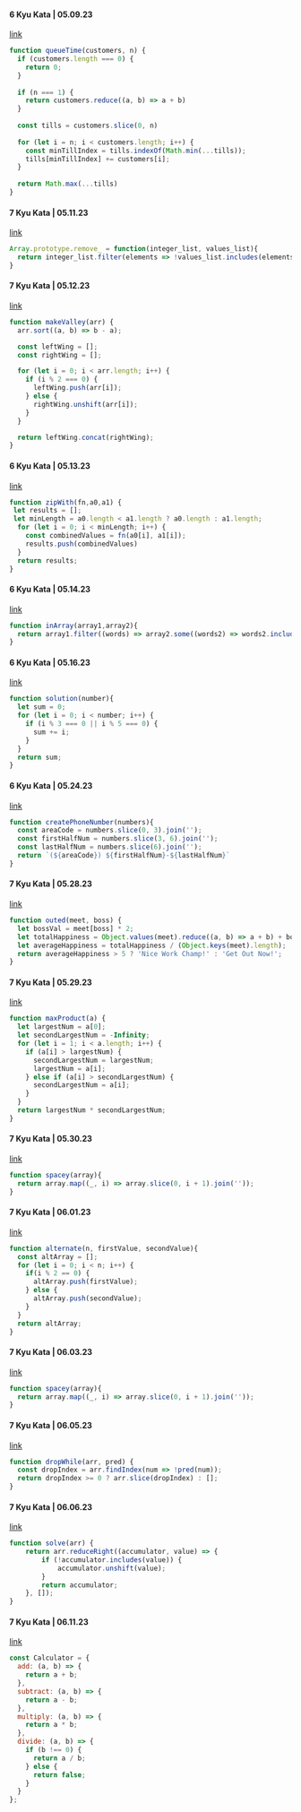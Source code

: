#### 6 Kyu Kata | 05.09.23
[link](https://www.codewars.com/kata/57b06f90e298a7b53d000a86/train/javascript)
```javascript
function queueTime(customers, n) {
  if (customers.length === 0) {
    return 0;
  }
  
  if (n === 1) {
    return customers.reduce((a, b) => a + b)
  }
  
  const tills = customers.slice(0, n)
  
  for (let i = n; i < customers.length; i++) {
    const minTillIndex = tills.indexOf(Math.min(...tills));
    tills[minTillIndex] += customers[i];
  }
  
  return Math.max(...tills)
}
```

#### 7 Kyu Kata | 05.11.23
[link](https://www.codewars.com/kata/563089b9b7be03472d00002b/javascript)
```javascript
Array.prototype.remove_ = function(integer_list, values_list){
  return integer_list.filter(elements => !values_list.includes(elements));
}
```

#### 7 Kyu Kata | 05.12.23
[link](https://www.codewars.com/kata/56e3cd1d93c3d940e50006a4/javascript)
```javascript
function makeValley(arr) {
  arr.sort((a, b) => b - a);

  const leftWing = [];
  const rightWing = [];

  for (let i = 0; i < arr.length; i++) {
    if (i % 2 === 0) {
      leftWing.push(arr[i]);
    } else {
      rightWing.unshift(arr[i]);
    }
  }

  return leftWing.concat(rightWing);
}
```

#### 6 Kyu Kata | 05.13.23
[link](https://www.codewars.com/kata/5825792ada030e9601000782/train/javascript)
```javascript
function zipWith(fn,a0,a1) {
 let results = [];
 let minLength = a0.length < a1.length ? a0.length : a1.length;
  for (let i = 0; i < minLength; i++) {
    const combinedValues = fn(a0[i], a1[i]);
    results.push(combinedValues)
  }
  return results;
}
```

#### 6 Kyu Kata | 05.14.23
[link](https://www.codewars.com/kata/550554fd08b86f84fe000a58/train/javascript)
```javascript
function inArray(array1,array2){
  return array1.filter((words) => array2.some((words2) => words2.includes(words))).sort();
}
```

#### 6 Kyu Kata | 05.16.23
[link](https://www.codewars.com/kata/514b92a657cdc65150000006/javascript)
```javascript
function solution(number){
  let sum = 0;
  for (let i = 0; i < number; i++) {
    if (i % 3 === 0 || i % 5 === 0) {
      sum += i;
    }
  }
  return sum;
}
```

#### 6 Kyu Kata |  05.24.23
[link](https://www.codewars.com/kata/525f50e3b73515a6db000b83/train/javascript)
```javascript
function createPhoneNumber(numbers){
  const areaCode = numbers.slice(0, 3).join('');
  const firstHalfNum = numbers.slice(3, 6).join('');
  const lastHalfNum = numbers.slice(6).join('');
  return `(${areaCode}) ${firstHalfNum}-${lastHalfNum}`
}
```

#### 7 Kyu Kata | 05.28.23
[link](https://www.codewars.com/kata/57ecf6efc7fe13eb070000e1/train/javascript)
```javascript
function outed(meet, boss) {
  let bossVal = meet[boss] * 2;
  let totalHappiness = Object.values(meet).reduce((a, b) => a + b) + bossVal - meet[boss];
  let averageHappiness = totalHappiness / (Object.keys(meet).length);
  return averageHappiness > 5 ? 'Nice Work Champ!' : 'Get Out Now!';
}
```

#### 7 Kyu Kata | 05.29.23
[link](https://www.codewars.com/kata/5784c89be5553370e000061b/train/javascript)
```javascript
function maxProduct(a) {
  let largestNum = a[0];
  let secondLargestNum = -Infinity;
  for (let i = 1; i < a.length; i++) {
    if (a[i] > largestNum) {
      secondLargestNum = largestNum;
      largestNum = a[i];
    } else if (a[i] > secondLargestNum) {
      secondLargestNum = a[i];
    }
  }
  return largestNum * secondLargestNum;
}
```

#### 7 Kyu Kata | 05.30.23
[link](https://www.codewars.com/kata/56576f82ab83ee8268000059/train/javascript)
```javascript
function spacey(array){
  return array.map((_, i) => array.slice(0, i + 1).join(''));
}
 ```

#### 7 Kyu Kata | 06.01.23
[link](https://www.codewars.com/kata/62a611067274990047f431a8/train/javascript)
```javascript
function alternate(n, firstValue, secondValue){
  const altArray = [];
  for (let i = 0; i < n; i++) {
    if(i % 2 == 0) {
      altArray.push(firstValue);
    } else {
      altArray.push(secondValue);
    }
  }
  return altArray;
}
```

#### 7 Kyu Kata | 06.03.23
[link](https://www.codewars.com/kata/56576f82ab83ee8268000059/train/javascript)
```javascript
function spacey(array){
  return array.map((_, i) => array.slice(0, i + 1).join(''));
}
```

#### 7 Kyu Kata | 06.05.23
[link](https://www.codewars.com/kata/54f9c37106098647f400080a/train/javascript)
```javascript
function dropWhile(arr, pred) {
  const dropIndex = arr.findIndex(num => !pred(num));
  return dropIndex >= 0 ? arr.slice(dropIndex) : [];
}
```
#### 7 Kyu Kata | 06.06.23
[link](https://www.codewars.com/kata/5ba38ba180824a86850000f7/train/javascript)
```javascript
function solve(arr) {
    return arr.reduceRight((accumulator, value) => {
        if (!accumulator.includes(value)) {
            accumulator.unshift(value);
        }
        return accumulator;
    }, []);
}
```
#### 7 Kyu Kata | 06.11.23
[link](https://www.codewars.com/kata/529f2d1c403a58f660000656/javascript)
```javascript
const Calculator = {
  add: (a, b) => {
    return a + b;
  },
  subtract: (a, b) => {
    return a - b;
  },
  multiply: (a, b) => {
    return a * b;
  },
  divide: (a, b) => {
    if (b !== 0) {
      return a / b;
    } else {
      return false;
    }
  }
};
```

